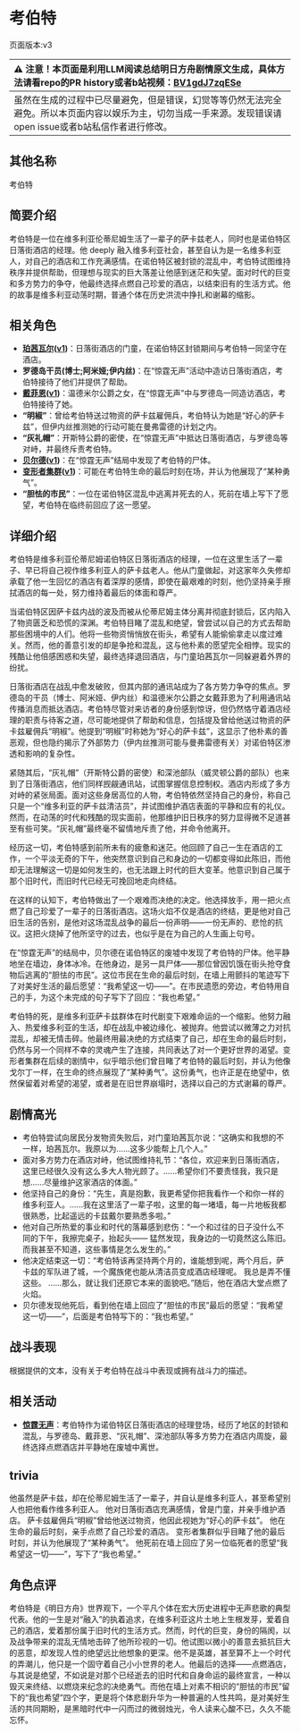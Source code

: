# 考伯特
页面版本:v3
 

| :warning: 注意！本页面是利用LLM阅读总结明日方舟剧情原文生成，具体方法请看repo的PR history或者b站视频：[BV1gdJ7zqESe](https://www.bilibili.com/video/BV1gdJ7zqESe/)         |
|:----------------------------|
| 虽然在生成的过程中已尽量避免，但是错误，幻觉等等仍然无法完全避免。所以本页面内容以娱乐为主，切勿当成一手来源。发现错误请open issue或者b站私信作者进行修改。|



## 其他名称
考伯特
## 简要介绍
考伯特是一位在维多利亚伦蒂尼姆生活了一辈子的萨卡兹老人，同时也是诺伯特区日落街酒店的经理。他 deeply 融入维多利亚社会，甚至自认为是一名维多利亚人，对自己的酒店和工作充满感情。在诺伯特区被封锁的混乱中，考伯特试图维持秩序并提供帮助，但理想与现实的巨大落差让他感到迷茫和失望。面对时代的巨变和多方势力的争夺，他最终选择点燃自己珍爱的酒店，以结束旧有的生活方式。他的故事是维多利亚动荡时期，普通个体在历史洪流中挣扎和谢幕的缩影。
## 相关角色
-   **[珀茜瓦尔](extended_char_po_qian_wa_er.md)([v1](../chars/extended_char_po_qian_wa_er.md))**：日落街酒店的门童，在诺伯特区封锁期间与考伯特一同坚守在酒店。
-   **罗德岛干员(博士;阿米娅;伊内丝)**：在“惊霆无声”活动中造访日落街酒店，考伯特接待了他们并提供了帮助。
-   **[戴菲恩](char_4110_delphn.md)([v1](../chars/char_4110_delphn.md))**：温德米尔公爵之女，在“惊霆无声”中与罗德岛一同造访酒店，考伯特接待了她。
-   **“明椒”**：曾给考伯特送过物资的萨卡兹雇佣兵，考伯特认为她是“好心的萨卡兹”，但伊内丝推测她的行动可能在曼弗雷德的计划之内。
-   **“灰礼帽”**：开斯特公爵的密使，在“惊霆无声”中抵达日落街酒店，与罗德岛等对峙，并最终斥责考伯特。
-   **[贝尔德](extended_char_bei_er_de.md)([v1](../chars/extended_char_bei_er_de.md))**：在“惊霆无声”结局中发现了考伯特的尸体。
-   **[变形者集群](extended_char_bian_xing_zhe_ji_qun.md)([v1](../chars/extended_char_bian_xing_zhe_ji_qun.md))**：可能在考伯特生命的最后时刻在场，并认为他展现了“某种勇气”。
-   **“胆怯的市民”**：一位在诺伯特区混乱中逃离并死去的人，死前在墙上写下了愿望，考伯特在临终前回应了这一愿望。
## 详细介绍
考伯特是维多利亚伦蒂尼姆诺伯特区日落街酒店的经理，一位在这里生活了一辈子、早已将自己视作维多利亚人的萨卡兹老人。他从门童做起，对这家年久失修却承载了他一生回忆的酒店有着深厚的感情，即使在最艰难的时刻，他仍坚持亲手擦拭酒店的每一处，努力维持着最后的体面和尊严。

当诺伯特区因萨卡兹内战的波及而被从伦蒂尼姆主体分离并彻底封锁后，区内陷入了物资匮乏和恐慌的深渊。考伯特目睹了混乱和绝望，曾尝试以自己的方式去帮助那些困境中的人们。他将一些物资悄悄放在街头，希望有人能偷偷拿走以度过难关。然而，他的善意引发的却是争抢和混乱，这与他朴素的愿望完全相悖。现实的残酷让他倍感困惑和失望，最终选择退回酒店，与门童珀茜瓦尔一同躲避着外界的纷扰。

日落街酒店在战乱中愈发破败，但其内部的通讯站成为了各方势力争夺的焦点。罗德岛的干员（博士、阿米娅、伊内丝）和温德米尔公爵之女戴菲恩为了利用通讯站传播消息而抵达酒店。考伯特尽管对来访者的身份感到惊讶，但仍然恪守着酒店经理的职责与待客之道，尽可能地提供了帮助和信息，包括提及曾给他送过物资的萨卡兹雇佣兵“明椒”。他提到“明椒”时称她为“好心的萨卡兹”，这显示了他朴素的善恶观，但也隐约揭示了外部势力（伊内丝推测可能与曼弗雷德有关）对诺伯特区渗透和影响的复杂性。

紧随其后，“灰礼帽”（开斯特公爵的密使）和深池部队（威灵顿公爵的部队）也来到了日落街酒店，他们同样觊觎通讯站，试图掌握信息控制权。酒店内形成了多方对峙的紧张局面。面对这些身居高位的人物，考伯特依然坚持自己的身份，称自己只是一个“维多利亚的萨卡兹清洁员”，并试图维护酒店表面的平静和应有的礼仪。然而，在动荡的时代和残酷的现实面前，他那维护旧日秩序的努力显得微不足道甚至有些可笑。“灰礼帽”最终毫不留情地斥责了他，并命令他离开。

经历这一切，考伯特感到前所未有的疲惫和迷茫。他回顾了自己一生在酒店的工作，一个平淡无奇的下午，他突然意识到自己和身边的一切都变得如此陈旧，而他却无法理解这一切是如何发生的，也无法跟上时代的巨大变革。他意识到自己属于那个旧时代，而旧时代已经无可挽回地走向终结。

在这样的认知下，考伯特做出了一个艰难而决绝的决定。他选择放手，用一把火点燃了自己珍爱了一辈子的日落街酒店。这场火焰不仅是酒店的终结，更是他对自己旧生活的告别，是他对这场混乱战争的最后一份声明——一份无声的、悲怆的抗议。这把火烧掉了他所坚守的过去，也似乎是在为自己的人生画上句号。

在“惊霆无声”的结局中，贝尔德在诺伯特区的废墟中发现了考伯特的尸体。他平静地坐在墙边，身体冰冷。在他身边，是另一具尸体——那位曾因饥饿在街头抢夺食物后逃离的“胆怯的市民”。这位市民在生命的最后时刻，在墙上用颤抖的笔迹写下了对美好生活的最后愿望：“我希望这一切——”。在市民遗愿的旁边，考伯特用自己的手，为这个未完成的句子写下了回应：“我也希望。”

考伯特的死，是维多利亚萨卡兹群体在时代剧变下艰难命运的一个缩影。他努力融入、热爱维多利亚的生活，却在战乱中被边缘化、被抛弃。他尝试以微薄之力对抗混乱，却被无情击碎。他最终用最决绝的方式结束了自己，却在生命的最后时刻，仍然与另一个同样不幸的灵魂产生了连接，共同表达了对一个更好世界的渴望。变形者集群在后续的剧情中，似乎暗示他们曾目睹了考伯特的最后时刻，并认为他像戈尔丁一样，在生命的终点展现了“某种勇气”。这份勇气，也许正是在绝望中，依然保留着对希望的渴望，或者是在旧世界崩塌时，选择以自己的方式谢幕的尊严。
## 剧情高光
- 考伯特尝试向居民分发物资失败后，对门童珀茜瓦尔说：“这确实和我想的不一样，珀茜瓦尔。我原以为......这多少能帮上几个人。”
- 面对多方势力在酒店对峙，他试图维持礼节：“各位，欢迎来到日落街酒店，这里已经很久没有这么多大人物光顾了。……希望你们不要责怪我，我只是想......尽量维护这家酒店的体面。”
- 他坚持自己的身份：“先生，真是抱歉，我更希望你把我看作一个和你一样的维多利亚人。……我在这里活了一辈子啦，这里的每一堵墙，每一片地板我都很熟悉，比起遥远的卡兹戴尔要熟悉多啦。”
- 他对自己所热爱的事业和时代的落幕感到悲伤：“一个和过往的日子没什么不同的下午，我擦完桌子，抬起头—— 猛然发现，我身边的一切竟然这么陈旧。 而我甚至不知道，这些事情是怎么发生的。”
- 他决定结束这一切：“考伯特该再坚持两个月的，谁能想到呢，两个月后，萨卡兹的军队进了城，一个魔族佬也能从清洁员变成酒店经理呢。 我总是弄不懂这些。 ……那么，就让我们还原它本来的面貌吧。”随后，他在酒店大堂点燃了火焰。
- 贝尔德发现他死后，看到他在墙上回应了“胆怯的市民”最后的愿望：“我希望这一切——”，后面是考伯特写下的：“我也希望。”
## 战斗表现
根据提供的文本，没有关于考伯特在战斗中表现或拥有战斗力的描述。
## 相关活动
-   **[惊霆无声](../stories/main_12.md)**：考伯特作为诺伯特区日落街酒店的经理登场，经历了地区的封锁和混乱，与罗德岛、戴菲恩、“灰礼帽”、深池部队等多方势力在酒店内周旋，最终选择点燃酒店并平静地在废墟中离世。
## trivia
他虽然是萨卡兹，却在伦蒂尼姆生活了一辈子，并自认是维多利亚人，甚至希望别人也把他看作维多利亚人。
他对日落街酒店充满感情，曾是门童，并亲手维护酒店。
萨卡兹雇佣兵“明椒”曾给他送过物资，他因此视她为“好心的萨卡兹”。
他在生命的最后时刻，亲手点燃了自己珍爱的酒店。
变形者集群似乎目睹了他的最后时刻，并认为他展现了“某种勇气”。
他死前在墙上回应了另一位临死者的愿望“我希望这一切——”，写下了“我也希望。”
## 角色点评
考伯特是《明日方舟》世界观下，一个平凡个体在宏大历史进程中无声悲歌的典型代表。他的一生是对“融入”的执着追求，在维多利亚这片土地上生根发芽，爱着自己的酒店，爱着那份属于旧时代的生活方式。然而，时代的巨变，身份的隔阂，以及战争带来的混乱无情地击碎了他所珍视的一切。他试图以微小的善意去抵抗巨大的恶意，却发现人性的绝望远比他想象的更深。他不是英雄，甚至算不上一个时代的弄潮儿，他只是一个固守着自己小小世界的老人。他最后的选择——点燃酒店，与其说是绝望，不如说是对那个已经逝去的旧时代和自身命运的最终宣言，一种以毁灭来终结、以燃烧来纪念的决绝勇气。而他在墙上对素不相识的“胆怯的市民”留下的“我也希望”四个字，更是将个体悲剧升华为一种普遍的人性共鸣，是对美好生活的共同期盼，是黑暗时代中一闪而过的微弱烛光，令人读来心酸不已，久久不能忘怀。